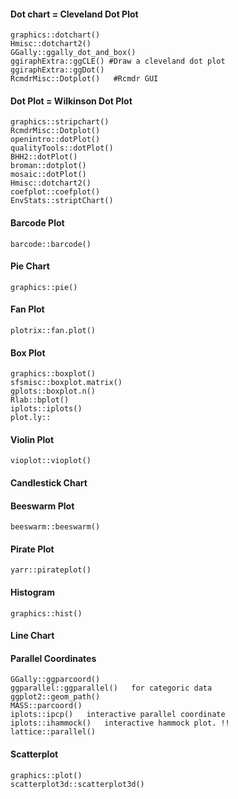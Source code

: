 #### Dot chart = Cleveland Dot Plot
```
graphics::dotchart()
Hmisc::dotchart2()
GGally::ggally_dot_and_box()
ggiraphExtra::ggCLE() #Draw a cleveland dot plot
ggiraphExtra::ggDot()
RcmdrMisc::Dotplot()   #Rcmdr GUI
```
#### Dot Plot = Wilkinson Dot Plot
```
graphics::stripchart()
RcmdrMisc::Dotplot()
openintro::dotPlot()
qualityTools::dotPlot()
BHH2::dotPlot()
broman::dotplot()
mosaic::dotPlot()
Hmisc::dotchart2()
coefplot::coefplot()
EnvStats::striptChart()
```
#### Barcode Plot
```
barcode::barcode()
```
#### Pie Chart
```
graphics::pie()
```
#### Fan Plot
```
plotrix::fan.plot()
```
#### Box Plot
```
graphics::boxplot()
sfsmisc::boxplot.matrix()
gplots::boxplot.n()
Rlab::bplot()
iplots::iplots()
plot.ly::
```
#### Violin Plot
```
vioplot::vioplot()
```
#### Candlestick Chart
#### Beeswarm Plot
```
beeswarm::beeswarm()
```
#### Pirate Plot
```
yarr::pirateplot()
```
#### Histogram
```
graphics::hist()
```
#### Line Chart
#### Parallel Coordinates
```
GGally::ggparcoord()
ggparallel::ggparallel()   for categoric data
ggplot2::geom_path()
MASS::parcoord()
iplots::ipcp()   interactive parallel coordinate
iplots::ihammock()   interactive hammock plot. !!
lattice::parallel()
```
#### Scatterplot
```
graphics::plot()
scatterplot3d::scatterplot3d()
```
####






